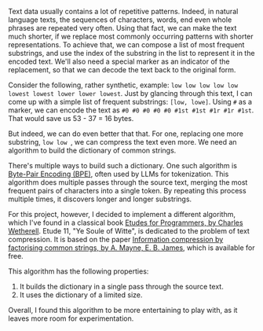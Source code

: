 Text data usually contains a lot of repetitive patterns. Indeed, in natural language texts, the sequences of characters, words, end even whole phrases are repeated very often. Using that fact, we can make the text much shorter, if we replace most commonly occurring patterns with shorter representations. To achieve that, we can compose a list of most frequent substrings, and use the index of the substring in the list to represent it in the encoded text. We'll also need a special marker as an indicator of the replacement, so that we can decode the text back to the original form.

Consider the following, rather synthetic, example: `low low low low low lowest lowest lower lower lowest`. Just by glancing through this text, I can come up with a simple list of frequent substrings: `[low, lowe]`. Using `#` as a marker, we can encode the text as `#0 #0 #0 #0 #0 #1st #1st #1r #1r #1st`. That would save us 53 - 37 = 16 bytes.

But indeed, we can do even better that that. For one, replacing one more substring, `low low `, we can compress the text even more. We need an algorithm to build the dictionary of common strings.

There's multiple ways to build such a dictionary. One such algorithm is [Byte-Pair Encoding (BPE)](https://en.wikipedia.org/wiki/Byte_pair_encoding), often used by LLMs for tokenization. This algorithm does multiple passes through the source text, merging the most frequent pairs of characters into a single token. By repeating this process multiple times, it discovers longer and longer substrings.

For this project, however, I decided to implement a different algorithm, which I've found in a classical book [Etudes for Programmers, by Charles Wetherell](https://www.amazon.com/Etudes-Programmers-Charles-Wetherell/dp/0132918072). Etude 11, "Ye Soule of Witte", is dedicated to the problem of text compression. It is based on the paper [Information compression by factorising common strings, by A. Mayne, E. B. James](https://academic.oup.com/comjnl/article/18/2/157/374138), which is available for free.

This algorithm has the following properties:

1. It builds the dictionary in a single pass through the source text.
2. It uses the dictionary of a limited size.

Overall, I found this algorithm to be more entertaining to play with, as it leaves more room for experimentation.
